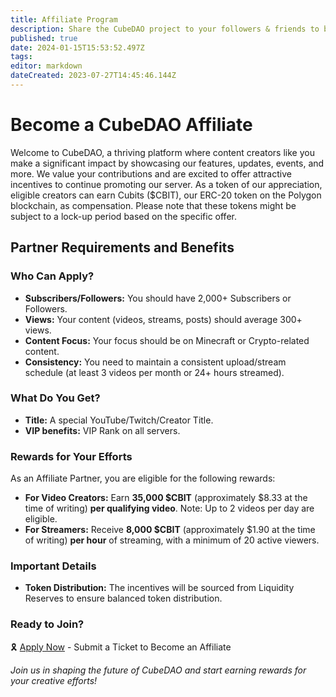 ```yaml
---
title: Affiliate Program
description: Share the CubeDAO project to your followers & friends to become an affiliate partner!
published: true
date: 2024-01-15T15:53:52.497Z
tags: 
editor: markdown
dateCreated: 2023-07-27T14:45:46.144Z
---
```


# Become a CubeDAO Affiliate

Welcome to CubeDAO, a thriving platform where content creators like you make a significant impact by showcasing our features, updates, events, and more. We value your contributions and are excited to offer attractive incentives to continue promoting our server. As a token of our appreciation, eligible creators can earn Cubits ($CBIT), our ERC-20 token on the Polygon blockchain, as compensation. Please note that these tokens might be subject to a lock-up period based on the specific offer.

## Partner Requirements and Benefits

### Who Can Apply?
- **Subscribers/Followers:** You should have 2,000+ Subscribers or Followers.
- **Views:** Your content (videos, streams, posts) should average 300+ views.
- **Content Focus:** Your focus should be on Minecraft or Crypto-related content.
- **Consistency:** You need to maintain a consistent upload/stream schedule (at least 3 videos per month or 24+ hours streamed).

### What Do You Get?
- **Title:** A special YouTube/Twitch/Creator Title.
- **VIP benefits:** VIP Rank on all servers.

### Rewards for Your Efforts
As an Affiliate Partner, you are eligible for the following rewards:
- **For Video Creators:** Earn **35,000 $CBIT** (approximately $8.33 at the time of writing) **per qualifying video**. Note: Up to 2 videos per day are eligible.
- **For Streamers:** Receive **8,000 $CBIT** (approximately $1.90 at the time of writing) **per hour** of streaming, with a minimum of 20 active viewers.

### Important Details

- **Token Distribution:** The incentives will be sourced from Liquidity Reserves to ensure balanced token distribution.


### Ready to Join?
🎗️ [Apply Now](https://discord.cubedao.net) - Submit a Ticket to Become an Affiliate

*Join us in shaping the future of CubeDAO and start earning rewards for your creative efforts!*
